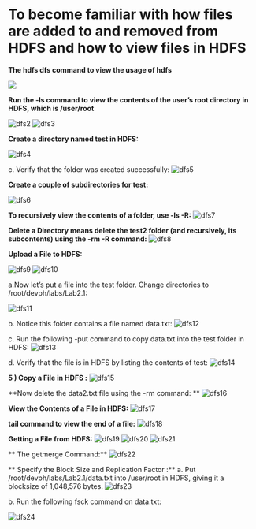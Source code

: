 # To become familiar with how files are added to and removed from HDFS and how to view files in HDFS

**The hdfs dfs command to view the usage of hdfs**

  ![](https://github.com/p8517/AWS_25/tree/Big-Data/blob/images/Screenshot(258).png)
  


**Run the -ls command to view the contents of the user’s root directory in HDFS, which is /user/root**

  ![dfs2](https://github.com/p8517/AWS_25/tree/Big-Data/images/Screenshot(260).png)
  ![dfs3](https://github.com/p8517/AWS_25/tree/Big-Data/images/Screenshot(261).png)
 

**Create a directory named test in HDFS:**

  ![dfs4](https://github.com/p8517/AWS_25/tree/Big-Data/images/Screenshot(266).png)
  
c. Verify that the folder was created successfully: 
  ![dfs5](https://github.com/p8517/AWS_25/tree/Big-Data/images/Screenshot(267).png)

**Create a couple of subdirectories for test:**

   ![dfs6](https://github.com/p8517/AWS_25/tree/Big-Data/images/Screenshot(285).png)
 

**To recursively view the contents of a folder, use -ls -R:**
 ![dfs7](https://github.com/p8517/AWS_25/tree/Big-Data/images/Screenshot(268).png)
 

**Delete a Directory means delete the test2 folder (and recursively, its subcontents) using the -rm -R
command:**
 ![dfs8](https://github.com/p8517/AWS_25/tree/Big-Data/images/Screenshot(269).png)
 
**Upload a File to HDFS:**

 ![dfs9](https://github.com/p8517/AWS_25/tree/Big-Data/images/Screenshot(270).png)
  ![dfs10](https://github.com/p8517/AWS_25/tree/Big-Data/images/Screenshot(271).png)
 
a.Now let’s put a file into the test folder. Change directories to  /root/devph/labs/Lab2.1: 

 ![dfs11](https://github.com/p8517/AWS_25/tree/Big-Data/images/Screenshot(280).png)
 
b. Notice this folder contains a file named data.txt: 
 ![dfs12](https://github.com/p8517/AWS_25/tree/Big-Data/images/Screenshot(281).png)

 
c. Run the following -put command to copy data.txt into the test folder in HDFS:
 ![dfs13](https://github.com/p8517/AWS_25/tree/Big-Data/images/Screenshot(282).png)
 
d. Verify that the file is in HDFS by listing the contents of test: 
 ![dfs14](https://github.com/p8517/AWS_25/tree/Big-Data/images/Screenshot(283).png)
 

**5 ) Copy a File in HDFS :**
 ![dfs15](https://github.com/p8517/AWS_25/tree/Big-Data/images/Screenshot(286).png)
 
**Now delete the data2.txt file using the -rm command: **
 ![dfs16](https://github.com/p8517/AWS_25/tree/Big-Data/images/Screenshot(287).png)
 

**View the Contents of a File in HDFS:**
 ![dfs17](https://github.com/p8517/AWS_25/tree/Big-Data/imagess/Screenshot(288).png)
 

**tail command to view the end of a file:**
  ![dfs18](https://github.com/p8517/AWS_25/tree/Big-Data/images/Screenshot(289).png)

**Getting a File from HDFS:**
 ![dfs19](https://github.com/p8517/AWS_25/tree/Big-Data/images/Screenshot(290).png)
  ![dfs20](https://github.com/p8517/AWS_25/tree/Big-Data/images/Screenshot(292).png)
   ![dfs21](https://github.com/p8517/AWS_25/tree/Big-Data/images/Screenshot(293).png)
 
** The getmerge Command:**
 ![dfs22](https://github.com/p8517/AWS_25/tree/Big-Data/images/Screenshot(298).png)

** Specify the Block Size and Replication Factor :**
a. Put /root/devph/labs/Lab2.1/data.txt into /user/root in HDFS, giving it a  blocksize of 1,048,576 bytes. 
 ![dfs23](https://github.com/p8517/AWS_25/tree/Big-Data/images/Screenshot(300).png)
 

b. Run the following fsck command on data.txt:
 
 ![dfs24](https://github.com/p8517/AWS_25/tree/Big-Data/images/Screenshot(301).png)






